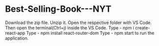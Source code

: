 # Best-Selling-Book---NYT

Download the zip file.
Unzip it.
Open the respective folder with VS Code.
Then open the terminal(Ctrl+j) inside the VS Code.
Type - npm i create-react-app
Type - npm install react-router-dom
Type - npm start to run the application.
